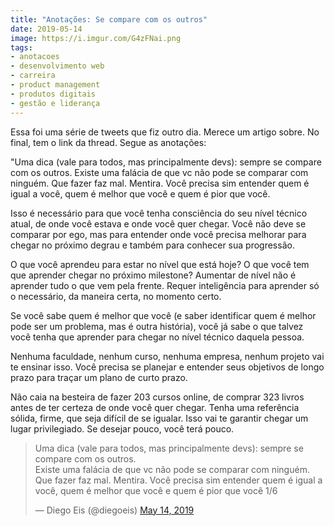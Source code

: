 ```yaml
---
title: "Anotações: Se compare com os outros"
date: 2019-05-14
image: https://i.imgur.com/G4zFNai.png
tags:
- anotacoes
- desenvolvimento web
- carreira
- product management
- produtos digitais
- gestão e liderança
---
```


Essa foi uma série de tweets que fiz outro dia. Merece um artigo sobre. No final, tem o link da thread. Segue as anotações:

"Uma dica (vale para todos, mas principalmente devs): sempre se compare com os outros. 
Existe uma falácia de que vc não pode se comparar com ninguém. Que fazer faz mal. Mentira. Você precisa sim entender quem é igual a você, quem é melhor que você e quem é pior que você.

Isso é necessário para que você tenha consciência do seu nível técnico atual, de onde você estava e onde você quer chegar. Você não deve se comparar por ego, mas para entender onde você precisa melhorar para chegar no próximo degrau e também para conhecer sua progressão.

O que você aprendeu para estar no nível que está hoje?
O que você tem que aprender chegar no próximo milestone?
Aumentar de nível não é aprender tudo o que vem pela frente. Requer inteligência para aprender só o necessário, da maneira certa, no momento certo.

Se você sabe quem é melhor que você (e saber identificar quem é melhor pode ser um problema, mas é outra história), você já sabe o que talvez você tenha que aprender para chegar no nível técnico daquela pessoa. 

Nenhuma faculdade, nenhum curso, nenhuma empresa, nenhum projeto vai te ensinar isso. Você precisa se planejar e entender seus objetivos de longo prazo para traçar um plano de curto prazo. 

Não caia na besteira de fazer 203 cursos online, de comprar 323 livros antes de ter certeza de onde você quer chegar. Tenha uma referência sólida, firme, que seja difícil de se igualar. Isso vai te garantir chegar um lugar privilegiado. Se desejar pouco, você terá pouco.

<blockquote class="twitter-tweet"><p lang="pt" dir="ltr">Uma dica (vale para todos, mas principalmente devs): sempre se compare com os outros. <br>Existe uma falácia de que vc não pode se comparar com ninguém. Que fazer faz mal. Mentira. Você precisa sim entender quem é igual a você, quem é melhor que você e quem é pior que você 1/6</p>&mdash; Diego Eis (@diegoeis) <a href="https://twitter.com/diegoeis/status/1128385316073746434?ref_src=twsrc%5Etfw">May 14, 2019</a></blockquote> <script async src="https://platform.twitter.com/widgets.js" charset="utf-8"></script>